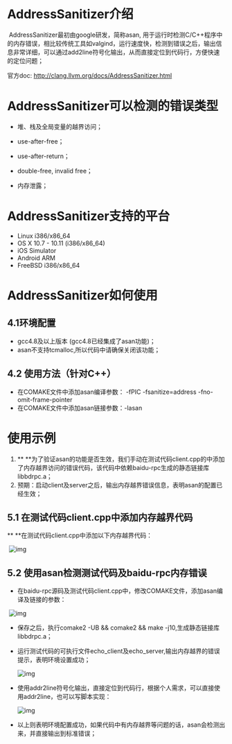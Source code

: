 # AddressSanitizer介绍

​    AddressSanitizer最初由google研发，简称asan, 用于运行时检测C/C++程序中的内存错误，相比较传统工具如valgind，运行速度快，检测到错误之后，输出信息非常详细，可以通过add2line符号化输出，从而直接定位到代码行，方便快速的定位问题；

   官方doc: <http://clang.llvm.org/docs/AddressSanitizer.html>

# AddressSanitizer可以检测的错误类型

- 堆、栈及全局变量的越界访问；


- use-after-free；
- use-after-return；
- double-free, invalid free；
- 内存泄露；

# AddressSanitizer支持的平台

- Linux i386/x86_64 
- OS X 10.7 - 10.11 (i386/x86_64)
- iOS Simulator
- Android ARM
- FreeBSD i386/x86_64

# AddressSanitizer如何使用

## **4.1环境配置**

- gcc4.8及以上版本 (gcc4.8已经集成了asan功能)；
- asan不支持tcmalloc,所以代码中请确保关闭该功能；

## **4.2 使用方法（针对C++）**

- 在COMAKE文件中添加asan编译参数： -fPIC -fsanitize=address  -fno-omit-frame-pointer
- 在COMAKE文件中添加asan链接参数：-lasan

# 使用示例

1. ** **为了验证asan的功能是否生效，我们手动在测试代码client.cpp的中添加了内存越界访问的错误代码，该代码中依赖baidu-rpc生成的静态链接库libbdrpc.a；
2. 预期：启动client及server之后，输出内存越界错误信息，表明asan的配置已经生效；

## **5.1 在测试代码client.cpp中添加内存越界代码**

**      **在测试代码client.cpp中添加以下内存越界代码：

​      ![img](http://wiki.baidu.com/download/attachments/120898866/mc.png?version=1&modificationDate=1436440081000&api=v2)

## **5.2 使用asan检测测试代码及baidu-rpc内存错误**

- 在baidu-rpc源码及测试代码client.cpp中，修改COMAKE文件，添加asan编译及链接的参数：

​       ![img](http://wiki.baidu.com/download/attachments/120898866/22.png?version=1&modificationDate=1436440186000&api=v2)

- 保存之后，执行comake2 -UB && comake2 && make -j10,生成静态链接库 libbdrpc.a；


- 运行测试代码的可执行文件echo_client及echo_server,输出内存越界的错误提示，表明环境设置成功；

  ![img](http://wiki.baidu.com/download/attachments/120898866/cc.png?version=1&modificationDate=1436440721000&api=v2)

- 使用addr2line符号化输出，直接定位到代码行，根据个人需求，可以直接使用addr2line，也可以写脚本实现：

  ![img](http://wiki.baidu.com/download/attachments/120898866/tt.png?version=1&modificationDate=1436440921000&api=v2)

- 以上则表明环境配置成功，如果代码中有内存越界等问题的话，asan会检测出来，并直接输出到标准错误；